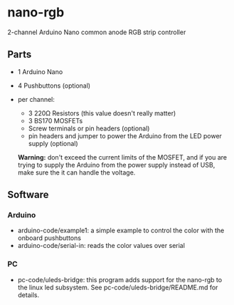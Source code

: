 # nano-rgb
2-channel Arduino Nano common anode RGB strip controller

## Parts
- 1 Arduino Nano
- 4 Pushbuttons (optional)
- per channel:
  - 3 220Ω Resistors (this value doesn't really matter)
  - 3 BS170 MOSFETs
  - Screw terminals or pin headers (optional)
  - pin headers and jumper to power the Arduino from the LED power supply (optional)
  
  **Warning:** don't exceed the current limits of the MOSFET, and if you are trying to supply the Arduino from the power supply instead of USB, make sure the it can handle the voltage.
  
## Software
### Arduino
- arduino-code/example1: a simple example to control the color with the onboard pushbuttons
- arduino-code/serial-in: reads the color values over serial

### PC
- pc-code/uleds-bridge: this program adds support for the nano-rgb to the linux led subsystem. See pc-code/uleds-bridge/README.md for details.
